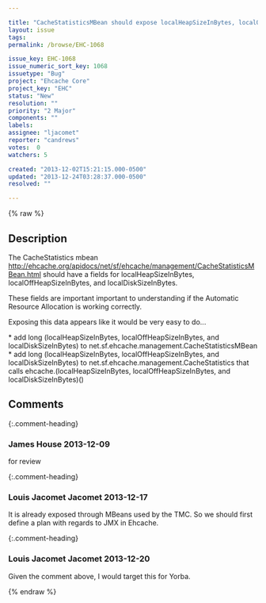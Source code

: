 ```yaml
---

title: "CacheStatisticsMBean should expose localHeapSizeInBytes, localOffHeapSizeInBytes, and localDiskSizeInBytes"
layout: issue
tags: 
permalink: /browse/EHC-1068

issue_key: EHC-1068
issue_numeric_sort_key: 1068
issuetype: "Bug"
project: "Ehcache Core"
project_key: "EHC"
status: "New"
resolution: ""
priority: "2 Major"
components: ""
labels: 
assignee: "ljacomet"
reporter: "candrews"
votes:  0
watchers: 5

created: "2013-12-02T15:21:15.000-0500"
updated: "2013-12-24T03:28:37.000-0500"
resolved: ""

---
```




{% raw %}



## Description

<div markdown="1" class="description">

The CacheStatistics mbean http://ehcache.org/apidocs/net/sf/ehcache/management/CacheStatisticsMBean.html should have a fields for localHeapSizeInBytes, localOffHeapSizeInBytes, and localDiskSizeInBytes.

These fields are important important to understanding if the Automatic Resource Allocation is working correctly.

Exposing this data appears like it would be very easy to do...

\* add long (localHeapSizeInBytes, localOffHeapSizeInBytes, and localDiskSizeInBytes) to net.sf.ehcache.management.CacheStatisticsMBean
\* add long (localHeapSizeInBytes, localOffHeapSizeInBytes, and localDiskSizeInBytes) to net.sf.ehcache.management.CacheStatistics that calls ehcache.(localHeapSizeInBytes, localOffHeapSizeInBytes, and localDiskSizeInBytes)()

</div>

## Comments


{:.comment-heading}
### **James House** <span class="date">2013-12-09</span>

<div markdown="1" class="comment">

for review

</div>


{:.comment-heading}
### **Louis Jacomet Jacomet** <span class="date">2013-12-17</span>

<div markdown="1" class="comment">

It is already exposed through MBeans used by the TMC. So we should first define a plan with regards to JMX in Ehcache.

</div>


{:.comment-heading}
### **Louis Jacomet Jacomet** <span class="date">2013-12-20</span>

<div markdown="1" class="comment">

Given the comment above, I would target this for Yorba.

</div>



{% endraw %}
